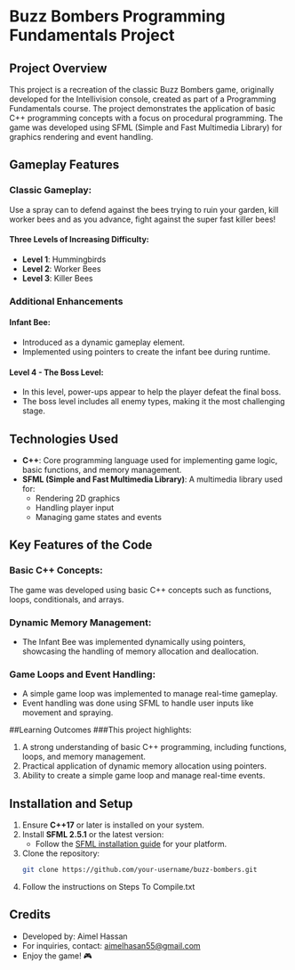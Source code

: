 # Buzz Bombers Programming Fundamentals Project

## Project Overview
This project is a recreation of the classic Buzz Bombers game, originally developed for the Intellivision console, created as part of a Programming Fundamentals course. The project demonstrates the application of basic C++ programming concepts with a focus on procedural programming. The game was developed using SFML (Simple and Fast Multimedia Library) for graphics rendering and event handling.

## Gameplay Features

### Classic Gameplay:
Use a spray can to defend against the bees trying to ruin your garden, kill worker bees and as you advance, fight against the super fast killer bees!

#### Three Levels of Increasing Difficulty:
- **Level 1**: Hummingbirds
- **Level 2**: Worker Bees
- **Level 3**: Killer Bees

### Additional Enhancements

#### Infant Bee:
- Introduced as a dynamic gameplay element.
- Implemented using pointers to create the infant bee during runtime.

#### Level 4 - The Boss Level:
- In this level, power-ups appear to help the player defeat the final boss.
- The boss level includes all enemy types, making it the most challenging stage.

## Technologies Used
- **C++**: Core programming language used for implementing game logic, basic functions, and memory management.
- **SFML (Simple and Fast Multimedia Library)**: A multimedia library used for:
  - Rendering 2D graphics
  - Handling player input
  - Managing game states and events

## Key Features of the Code

### Basic C++ Concepts:
The game was developed using basic C++ concepts such as functions, loops, conditionals, and arrays.

### Dynamic Memory Management:
- The Infant Bee was implemented dynamically using pointers, showcasing the handling of memory allocation and deallocation.

### Game Loops and Event Handling:
- A simple game loop was implemented to manage real-time gameplay.
- Event handling was done using SFML to handle user inputs like movement and spraying.

##Learning Outcomes
###This project highlights:

1. A strong understanding of basic C++ programming, including functions, loops, and memory management.
2. Practical application of dynamic memory allocation using pointers.
3. Ability to create a simple game loop and manage real-time events.

## Installation and Setup

1. Ensure **C++17** or later is installed on your system.
2. Install **SFML 2.5.1** or the latest version:
   - Follow the [SFML installation guide](https://www.sfml-dev.org/tutorials/2.5/) for your platform.
3. Clone the repository:
   ```bash
   git clone https://github.com/your-username/buzz-bombers.git
4. Follow the instructions on Steps To Compile.txt

## Credits
- Developed by: Aimel Hassan
- For inquiries, contact: aimelhasan55@gmail.com
- Enjoy the game! 🎮



